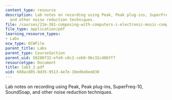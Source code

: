 ```yaml
---
content_type: resource
description: Lab notes on recording using Peak, Peak plug-ins, SuperFreq-10, SoundSoap,
  and other noise reduction techniques.
file: /courses/21m-361-composing-with-computers-i-electronic-music-composition-spring-2008/608ac8050d3595134e7e10ed6e8ee830_lab3_2.pdf
file_type: application/pdf
learning_resource_types:
- Labs
ocw_type: OCWFile
parent_title: Labs
parent_type: CourseSection
parent_uid: 50280f32-efe9-c0c2-ceb0-9bc32c486ff7
resourcetype: Document
title: lab3_2.pdf
uid: 608ac805-0d35-9513-4e7e-10ed6e8ee830
---
```

Lab notes on recording using Peak, Peak plug-ins, SuperFreq-10, SoundSoap, and other noise reduction techniques.

